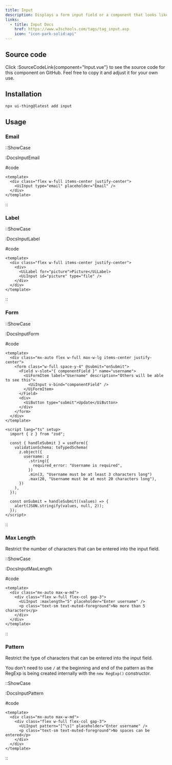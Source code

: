```yaml
---
title: Input
description: Displays a form input field or a component that looks like an input field.
links:
  - title: Input Docs
    href: https://www.w3schools.com/tags/tag_input.asp
    icon: "icon-park-solid:api"
---
```


## Source code

Click :SourceCodeLink{component="Input.vue"} to see the source code for this component on GitHub. Feel free to copy it and adjust it for your own use.

## Installation

```bash
npx ui-thing@latest add input
```

## Usage

### Email

::ShowCase

:DocsInputEmail

#code

<!-- automd:file src="../../app/components/content/Docs/Input/DocsInputEmail.vue" code lang="vue" -->

```vue [DocsInputEmail.vue]
<template>
  <div class="flex w-full items-center justify-center">
    <UiInput type="email" placeholder="Email" />
  </div>
</template>
```

<!-- /automd -->

::

### Label

::ShowCase

:DocsInputLabel

#code

<!-- automd:file src="../../app/components/content/Docs/Input/DocsInputLabel.vue" code lang="vue" -->

```vue [DocsInputLabel.vue]
<template>
  <div class="flex w-full items-center justify-center">
    <div>
      <UiLabel for="picture">Picture</UiLabel>
      <UiInput id="picture" type="file" />
    </div>
  </div>
</template>
```

<!-- /automd -->

::

### Form

::ShowCase

:DocsInputForm

#code

<!-- automd:file src="../../app/components/content/Docs/Input/DocsInputForm.vue" code lang="vue" -->

```vue [DocsInputForm.vue]
<template>
  <div class="mx-auto flex w-full max-w-lg items-center justify-center">
    <form class="w-full space-y-4" @submit="onSubmit">
      <Field v-slot="{ componentField }" name="username">
        <UiFormItem label="Username" description="Others will be able to see this">
          <UiInput v-bind="componentField" />
        </UiFormItem>
      </Field>
      <div>
        <UiButton type="submit">Update</UiButton>
      </div>
    </form>
  </div>
</template>

<script lang="ts" setup>
  import { z } from "zod";

  const { handleSubmit } = useForm({
    validationSchema: toTypedSchema(
      z.object({
        username: z
          .string({
            required_error: "Username is required",
          })
          .min(3, "Username must be at least 3 characters long")
          .max(20, "Username must be at most 20 characters long"),
      })
    ),
  });

  const onSubmit = handleSubmit((values) => {
    alert(JSON.stringify(values, null, 2));
  });
</script>
```

<!-- /automd -->

::

### Max Length

Restrict the number of characters that can be entered into the input field.

::ShowCase

:DocsInputMaxLength

#code

<!-- automd:file src="../../app/components/content/Docs/Input/DocsInputMaxLength.vue" code lang="vue" -->

```vue [DocsInputMaxLength.vue]
<template>
  <div class="mx-auto max-w-md">
    <div class="flex w-full flex-col gap-3">
      <UiInput :maxlength="5" placeholder="Enter username" />
      <p class="text-sm text-muted-foreground">No more than 5 characters</p>
    </div>
  </div>
</template>
```

<!-- /automd -->

::

### Pattern

Restrict the type of characters that can be entered into the input field.

You don't need to use `/` at the beginning and end of the pattern as the RegExp is being created internally with the `new RegExp()` constructor.

::ShowCase

:DocsInputPattern

#code

<!-- automd:file src="../../app/components/content/Docs/Input/DocsInputPattern.vue" code lang="vue" -->

```vue [DocsInputPattern.vue]
<template>
  <div class="mx-auto max-w-md">
    <div class="flex w-full flex-col gap-3">
      <UiInput pattern="[^\s]" placeholder="Enter username" />
      <p class="text-sm text-muted-foreground">No spaces can be entered</p>
    </div>
  </div>
</template>
```

<!-- /automd -->

::
